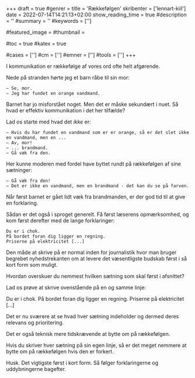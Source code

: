 +++
draft = true
#genrer =
title = 'Rækkefølgen'
skribenter = ['lennart-kiil']
date = 2022-07-14T14:21:13+02:00
show_reading_time = true
#description = ''
#summary = ''
#keywords = ['']

#featured_image =
#thumbnail =

#toc = true
#katex = true

#cases = ['']
#cm = ['']
#emner = ['']
#tools = ['']
+++

I kommunikation er rækkefølge af vores ord ofte helt afgørende.

Nede på stranden hørte jeg et barn råbe til sin mor:


```
— Se, mor.
— Jeg har fundet en orange vandmand.

```

Barnet har jo misforstået noget.
Men det er måske sekundært i nuet.
Så hvad er effektiv kommunikation i det her tilfælde?

Lad os starte med hvad det *ikke* er:


```
— Hvis du har fundet en vandmand som er er orange, så er det slet ikke en vandmand, men en ... 
— Av, mor!
— ... brandmand.
— Gå væk fra den.
```

Her kunne moderen med fordel have byttet rundt på rækkefølgen af sine sætninger:

```
— Gå væk fra den!
— Det er ikke en vandmand, men en brandmand - det kan du se på farven.
```

Når først barnet er gået lidt væk fra brandmanden, er der god tid til at give en forklaring.

Sådan er det også i sproget generelt.
Få først læserens opmærksomhed, og kom først derefter med de lange forklaringer:


```
Du er i chok.
På bordet foran dig ligger en regning.
Priserne på elektricitet [...]
```


Den måde at skrive på er normal inden for journalistik hvor man bruger begrebet nyhedstrekanten om at levere det væsentligste budskab først i så kort form som muligt.

Hvordan overskuer du nemmest hvilken sætning som skal først i afsnittet?

Lad os prøve at skrive ovenstående på en og samme linje:


Du er i chok.
På bordet foran dig ligger en regning.
Priserne på elektricitet [...]

Det er nu sværere at se hvad hver sætning indeholder og dermed deres relevans og prioritering.

Det er også teknisk mere tidskrævende at bytte om på rækkefølgen.

Hvis du skriver hver sætning på sin egen linje, så er det meget nemmere at bytte om på rækkefølgen hvis den er forkert.

Husk.
Det vigtigste først i kort form. Så følger forklaringerne og uddybningerne bagefter.

